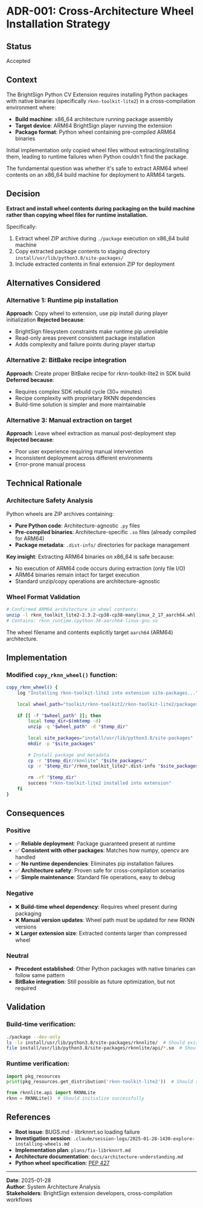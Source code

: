 # ADR-001: Cross-Architecture Wheel Installation Strategy

## Status
Accepted

## Context

The BrightSign Python CV Extension requires installing Python packages with native binaries (specifically `rknn-toolkit-lite2`) in a cross-compilation environment where:

- **Build machine**: x86_64 architecture running package assembly
- **Target device**: ARM64 BrightSign player running the extension
- **Package format**: Python wheel containing pre-compiled ARM64 binaries

Initial implementation only copied wheel files without extracting/installing them, leading to runtime failures when Python couldn't find the package.

The fundamental question was whether it's safe to extract ARM64 wheel contents on an x86_64 build machine for deployment to ARM64 targets.

## Decision

**Extract and install wheel contents during packaging on the build machine rather than copying wheel files for runtime installation.**

Specifically:
1. Extract wheel ZIP archive during `./package` execution on x86_64 build machine
2. Copy extracted package contents to staging directory `install/usr/lib/python3.8/site-packages/`
3. Include extracted contents in final extension ZIP for deployment

## Alternatives Considered

### Alternative 1: Runtime pip installation
**Approach**: Copy wheel to extension, use pip install during player initialization
**Rejected because**:
- BrightSign filesystem constraints make runtime pip unreliable
- Read-only areas prevent consistent package installation
- Adds complexity and failure points during player startup

### Alternative 2: BitBake recipe integration
**Approach**: Create proper BitBake recipe for rknn-toolkit-lite2 in SDK build
**Deferred because**:
- Requires complex SDK rebuild cycle (30+ minutes)
- Recipe complexity with proprietary RKNN dependencies
- Build-time solution is simpler and more maintainable

### Alternative 3: Manual extraction on target
**Approach**: Leave wheel extraction as manual post-deployment step
**Rejected because**:
- Poor user experience requiring manual intervention
- Inconsistent deployment across different environments
- Error-prone manual process

## Technical Rationale

### Architecture Safety Analysis
Python wheels are ZIP archives containing:
- **Pure Python code**: Architecture-agnostic `.py` files
- **Pre-compiled binaries**: Architecture-specific `.so` files (already compiled for ARM64)
- **Package metadata**: `.dist-info/` directories for package management

**Key insight**: Extracting ARM64 binaries on x86_64 is safe because:
- No execution of ARM64 code occurs during extraction (only file I/O)
- ARM64 binaries remain intact for target execution
- Standard unzip/copy operations are architecture-agnostic

### Wheel Format Validation
```bash
# Confirmed ARM64 architecture in wheel contents:
unzip -l rknn_toolkit_lite2-2.3.2-cp38-cp38-manylinux_2_17_aarch64.whl
# Contains: rknn_runtime.cpython-38-aarch64-linux-gnu.so
```

The wheel filename and contents explicitly target `aarch64` (ARM64) architecture.

## Implementation

### Modified `copy_rknn_wheel()` function:
```bash
copy_rknn_wheel() {
    log "Installing rknn-toolkit-lite2 into extension site-packages..."
    
    local wheel_path="toolkit/rknn-toolkit2/rknn-toolkit-lite2/packages/rknn_toolkit_lite2-2.3.2-cp38-cp38-manylinux_2_17_aarch64.manylinux2014_aarch64.whl"
    
    if [[ -f "$wheel_path" ]]; then
        local temp_dir=$(mktemp -d)
        unzip -q "$wheel_path" -d "$temp_dir"
        
        local site_packages="install/usr/lib/python3.8/site-packages"
        mkdir -p "$site_packages"
        
        # Install package and metadata
        cp -r "$temp_dir/rknnlite" "$site_packages/"
        cp -r "$temp_dir"/rknn_toolkit_lite2*.dist-info "$site_packages/"
        
        rm -rf "$temp_dir"
        success "rknn-toolkit-lite2 installed into extension"
    fi
}
```

## Consequences

### Positive
- ✅ **Reliable deployment**: Package guaranteed present at runtime
- ✅ **Consistent with other packages**: Matches how numpy, opencv are handled
- ✅ **No runtime dependencies**: Eliminates pip installation failures
- ✅ **Architecture safety**: Proven safe for cross-compilation scenarios
- ✅ **Simple maintenance**: Standard file operations, easy to debug

### Negative
- ❌ **Build-time wheel dependency**: Requires wheel present during packaging
- ❌ **Manual version updates**: Wheel path must be updated for new RKNN versions
- ❌ **Larger extension size**: Extracted contents larger than compressed wheel

### Neutral
- **Precedent established**: Other Python packages with native binaries can follow same pattern
- **BitBake integration**: Still possible as future optimization, but not required

## Validation

### Build-time verification:
```bash
./package --dev-only
ls -la install/usr/lib/python3.8/site-packages/rknnlite/  # Should exist
file install/usr/lib/python3.8/site-packages/rknnlite/api/*.so  # Should show ARM64
```

### Runtime verification:
```python
import pkg_resources
print(pkg_resources.get_distribution('rknn-toolkit-lite2'))  # Should show 2.3.2

from rknnlite.api import RKNNLite
rknn = RKNNLite()  # Should initialize successfully
```

## References

- **Root issue**: BUGS.md - librknnrt.so loading failure
- **Investigation session**: `.claude/session-logs/2025-01-28-1430-explore-installing-wheels.md`
- **Implementation plan**: `plans/fix-librknnrt.md`
- **Architecture documentation**: `docs/architecture-understanding.md`
- **Python wheel specification**: [PEP 427](https://peps.python.org/pep-0427/)

---

**Date**: 2025-01-28  
**Author**: System Architecture Analysis  
**Stakeholders**: BrightSign extension developers, cross-compilation workflows